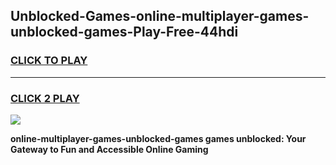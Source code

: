 
## Unblocked-Games-online-multiplayer-games-unblocked-games-Play-Free-44hdi
<h3>
<a href="https://premium76.site?title=online-multiplayer-games-unblocked-games&ref=21A">CLICK TO PLAY</a></h3>
<hr>

<h3>
<a href="https://premium76.site?title=online-multiplayer-games-unblocked-games&ref=21A">CLICK 2 PLAY</a>
  
</h3>

<a href="https://premium76.site?title=online-multiplayer-games-unblocked-games&ref=21A"><img src="https://clearcache.store/games.png"></a>


**online-multiplayer-games-unblocked-games games unblocked: Your Gateway to Fun and Accessible Online Gaming**

